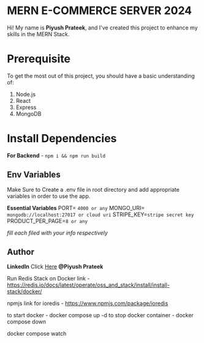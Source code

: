 ﻿# MERN E-COMMERCE SERVER 2024

Hi! My name is **Piyush Prateek**, and I've created this project to enhance my skills in the MERN Stack.

# Prerequisite

To get the most out of this project, you should have a basic understanding of:

1. Node.js
2. React
3. Express
4. MongoDB

# Install Dependencies

**For Backend** - `npm i && npm run build`

## Env Variables

Make Sure to Create a .env file in root directory and add appropriate variables in order to use the app.

**Essential Variables**
PORT= `4000 or any`
MONGO_URI= `mongodb://localhost:27017 or cloud uri`
STRIPE_KEY=`stripe secret key`
PRODUCT_PER_PAGE=`8 or any`

_fill each filed with your info respectively_

## Author

**LinkedIn** Click [Here](https://www.linkedin.com/in/piyush-prateek-9a922912b/) **@Piyush Prateek**

Run Redis Stack on Docker link - https://redis.io/docs/latest/operate/oss_and_stack/install/install-stack/docker/

npmjs link for ioredis - https://www.npmjs.com/package/ioredis

to start docker - docker compose up -d
to stop docker container - docker compose down

docker compose watch
